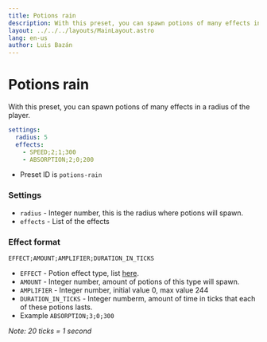 ```yaml
---
title: Potions rain
description: With this preset, you can spawn potions of many effects in a radius of the player.
layout: ../../../layouts/MainLayout.astro
lang: en-us
author: Luis Bazán
---
```


# Potions rain

With this preset, you can spawn potions of many effects in a radius of the player.

```yaml
settings:
  radius: 5
  effects:
    - SPEED;2;1;300
    - ABSORPTION;2;0;200
```

- Preset ID is `potions-rain`

### Settings

- `radius` - Integer number, this is the radius where potions will spawn.
- `effects` - List of the effects

### Effect format

`EFFECT;AMOUNT;AMPLIFIER;DURATION_IN_TICKS`

- `EFFECT` - Potion effect type, list [here](https://hub.spigotmc.org/javadocs/bukkit/org/bukkit/potion/PotionEffectType.html).
- `AMOUNT` - Integer number, amount of potions of this type will spawn.
- `AMPLIFIER` - Integer number, initial value 0, max value 244
- `DURATION_IN_TICKS` - Integer numberm, amount of time in ticks that each of these potions lasts.
- Example `ABSORPTION;3;0;300`

_Note: 20 ticks = 1 second_
